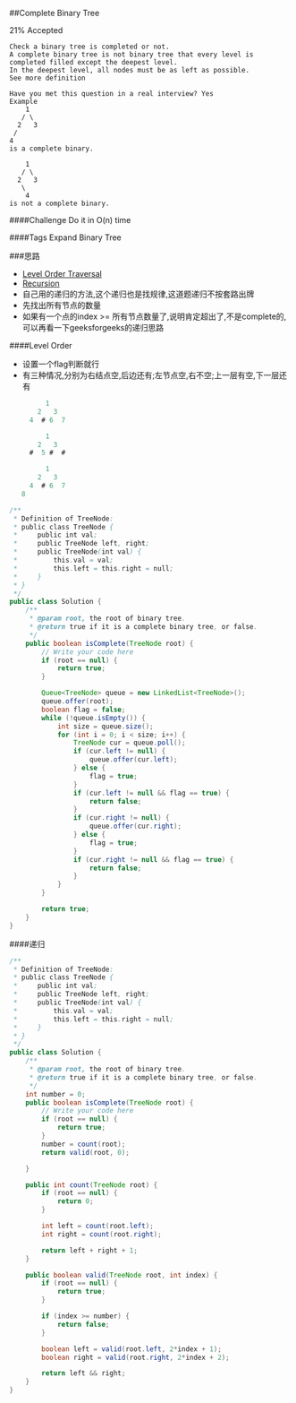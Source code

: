 ##Complete Binary Tree

21% Accepted

	Check a binary tree is completed or not.
    A complete binary tree is not binary tree that every level is completed filled except the deepest level.
    In the deepest level, all nodes must be as left as possible.
    See more definition

	Have you met this question in a real interview? Yes
	Example
	    1
	   / \
	  2   3
	 /
	4
	is a complete binary.

	    1
	   / \
	  2   3
	   \
	    4
	is not a complete binary.

####Challenge
Do it in O(n) time

####Tags Expand
Binary Tree

###思路
- [Level Order Traversal](http://www.geeksforgeeks.org/check-if-a-given-binary-tree-is-complete-tree-or-not/)
- [Recursion](http://www.geeksforgeeks.org/check-whether-binary-tree-complete-not-set-2-recursive-solution/)
- 自己用的递归的方法,这个递归也是找规律,这道题递归不按套路出牌
- 先找出所有节点的数量
- 如果有一个点的index >= 所有节点数量了,说明肯定超出了,不是complete的,可以再看一下geeksforgeeks的递归思路

####Level Order
- 设置一个flag判断就行
- 有三种情况,分别为右结点空,后边还有;左节点空,右不空;上一层有空,下一层还有

```java
         1
       2   3
     4  # 6  7

         1
       2   3
     #  5 #  #

         1
       2   3
     4  # 6  7
   8
```

```java
/**
 * Definition of TreeNode:
 * public class TreeNode {
 *     public int val;
 *     public TreeNode left, right;
 *     public TreeNode(int val) {
 *         this.val = val;
 *         this.left = this.right = null;
 *     }
 * }
 */
public class Solution {
    /**
     * @param root, the root of binary tree.
     * @return true if it is a complete binary tree, or false.
     */
    public boolean isComplete(TreeNode root) {
        // Write your code here
        if (root == null) {
            return true;
        }

        Queue<TreeNode> queue = new LinkedList<TreeNode>();
        queue.offer(root);
        boolean flag = false;
        while (!queue.isEmpty()) {
            int size = queue.size();
            for (int i = 0; i < size; i++) {
                TreeNode cur = queue.poll();
                if (cur.left != null) {
                    queue.offer(cur.left);
                } else {
                    flag = true;
                }
                if (cur.left != null && flag == true) {
                    return false;
                }
                if (cur.right != null) {
                    queue.offer(cur.right);
                } else {
                    flag = true;
                }
                if (cur.right != null && flag == true) {
                    return false;
                }
            }
        }

        return true;
    }
}
```

####递归
``` java
/**
 * Definition of TreeNode:
 * public class TreeNode {
 *     public int val;
 *     public TreeNode left, right;
 *     public TreeNode(int val) {
 *         this.val = val;
 *         this.left = this.right = null;
 *     }
 * }
 */
public class Solution {
    /**
     * @param root, the root of binary tree.
     * @return true if it is a complete binary tree, or false.
     */
    int number = 0;
    public boolean isComplete(TreeNode root) {
        // Write your code here
        if (root == null) {
            return true;
        }
        number = count(root);
        return valid(root, 0);

    }

    public int count(TreeNode root) {
        if (root == null) {
            return 0;
        }

        int left = count(root.left);
        int right = count(root.right);

        return left + right + 1;
    }

    public boolean valid(TreeNode root, int index) {
        if (root == null) {
            return true;
        }

        if (index >= number) {
            return false;
        }

        boolean left = valid(root.left, 2*index + 1);
        boolean right = valid(root.right, 2*index + 2);

        return left && right;
    }
}

```
